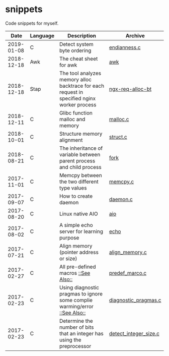 # snippets
Code snippets for myself.

| Date       | Language | Description                                                                                                                              | Archive                                          |
| ----       | ----     | ----                                                                                                                                     | ----                                             |
| 2019-01-08 | C        | Detect system byte ordering                                                                                                              | [endianness.c](C/endianness.c)                   |
| 2018-12-18 | Awk      | The cheat sheet for awk                                                                                                                  | [awk](Awk)                                       |
| 2018-12-18 | Stap     | The tool analyzes memory alloc backtrace for each request in specified nginx worker process                                              | [ngx-req-alloc-bt](Stap/ngx-req-alloc-bt)        |
| 2018-12-11 | C        | Glibc function malloc and memory                                                                                                         | [malloc.c](C/malloc.c)                           |
| 2018-10-01 | C        | Structure memory alignment                                                                                                               | [struct.c](C/struct.c)                           |
| 2018-08-21 | C        | The inheritance of variable between parent process and child process                                                                     | [fork](C/fork)                                   |
| 2017-11-01 | C        | Memcpy between the two different type values                                                                                             | [memcpy.c](C/memcpy.c)                           |
| 2017-09-07 | C        | How to create daemon                                                                                                                     | [daemon.c](C/daemon.c)                           |
| 2017-08-20 | C        | Linux native AIO                                                                                                                         | [aio](C/aio)                                     |
| 2017-08-02 | C        | A simple echo server for learning purpose                                                                                                | [echo](C/echo)                                   |
| 2017-07-21 | C        | Align memory (pointer address or size)                                                                                                   | [align_memory.c](C/align_memory.c)               |
| 2017-02-27 | C        | All pre-defined macros [::See Also::](https://sourceforge.net/p/predef/wiki/Home/)                                                       | [predef_marco.c](C/predef_macro.c)               |
| 2017-02-23 | C        | Using diagnostic pragmas to ignore some complie warming/error [::See Also::](https://gcc.gnu.org/onlinedocs/gcc/Diagnostic-Pragmas.html) | [diagnostic_pragmas.c](C/diagnostic_pragmas.c)   |
| 2017-02-23 | C        | Determine the number of bits that an integer has using the preprocessor                                                                  | [detect_integer_size.c](C/detect_integer_size.c) |
